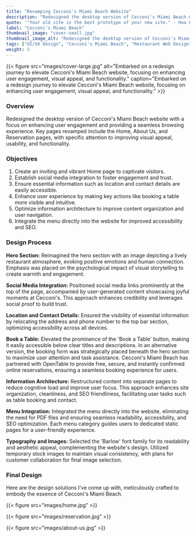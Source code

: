 ```yaml
---
title: "Revamping Cecconi's Miami Beach Website"
description: "Redesigned the desktop version of Cecconi's Miami Beach website with a focus on enhancing user engagement and providing a seamless browsing experience. Key pages revamped include the Home, About Us, and Reservation pages, with specific attention to improving visual appeal, usability, and functionality."
quote: '"Your old site is the best prototype of your new site." - Hoa Loranger'
label: "Cecconi's Miami Beach"
thumbnail_image: "cover-small.jpg"
thumbnail_image_alt: "Redesigned the desktop version of Cecconi's Miami Beach website with a focus on enhancing user engagement and providing a seamless browsing experience. Key pages revamped include the Home, About Us, and Reservation pages, with specific attention to improving visual appeal, usability, and functionality."
tags: ["UI/UX Design", "Cecconi's Miami Beach", "Restaurant Web Design", "Restaurant UX Design"]
weight: 5
---
```


{{< figure 
    src="images/cover-large.jpg"
    alt="Embarked on a redesign journey to elevate Cecconi's Miami Beach website, focusing on enhancing user engagement, visual appeal, and functionality."
    caption="Embarked on a redesign journey to elevate Cecconi's Miami Beach website, focusing on enhancing user engagement, visual appeal, and functionality." >}}

### Overview

Redesigned the desktop version of Cecconi's Miami Beach website with a focus on enhancing user engagement and providing a seamless browsing experience. Key pages revamped include the Home, About Us, and Reservation pages, with specific attention to improving visual appeal, usability, and functionality.

### Objectives

1. Create an inviting and vibrant Home page to captivate visitors.
2. Establish social media integration to foster engagement and trust.
3. Ensure essential information such as location and contact details are easily accessible.
4. Enhance user experience by making key actions like booking a table more visible and intuitive.
5. Optimize information architecture to improve content organization and user navigation.
6. Integrate the menu directly into the website for improved accessibility and SEO.

### Design Process

**Hero Section:** Reimagined the hero section with an image depicting a lively restaurant atmosphere, evoking positive emotions and human connection. Emphasis was placed on the psychological impact of visual storytelling to create warmth and engagement.

**Social Media Integration:** Positioned social media links prominently at the top of the page, accompanied by user-generated content showcasing joyful moments at Cecconi's. This approach enhances credibility and leverages social proof to build trust.

**Location and Contact Details:** Ensured the visibility of essential information by relocating the address and phone number to the top bar section, optimizing accessibility across all devices.

**Book a Table:** Elevated the prominence of the 'Book a Table' button, making it easily accessible below clear titles and descriptions. In an alternative version, the booking form was strategically placed beneath the hero section to maximize user attention and task assistance. Cecconi's Miami Beach has partnered with OpenTable to provide free, secure, and instantly confirmed online reservations, ensuring a seamless booking experience for users.

**Information Architecture:** Restructured content into separate pages to reduce cognitive load and improve user focus. This approach enhances site organization, cleanliness, and SEO friendliness, facilitating user tasks such as table booking and contact.

**Menu Integration:** Integrated the menu directly into the website, eliminating the need for PDF files and ensuring seamless readability, accessibility, and SEO optimization. Each menu category guides users to dedicated static pages for a user-friendly experience.

**Typography and Images:** Selected the 'Barlow' font family for its readability and aesthetic appeal, complementing the website's design. Utilized temporary stock images to maintain visual consistency, with plans for customer collaboration for final image selection.

### Final Design

Here are the design solutions I've come up with, meticulously crafted to embody the essence of Cecconi's Miami Beach.

{{< figure src="images/home.jpg" >}}

{{< figure src="images/reservation.jpg" >}}

{{< figure src="images/about-us.jpg" >}}